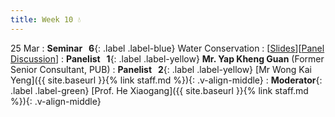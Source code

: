 ```yaml
---
title: Week 10 💧
---
```


25 Mar
: **Seminar &nbsp; 6**{: .label .label-blue} Water Conservation
  : [[Slides]()][[Panel Discussion]()]
: **Panelist &nbsp; 1**{: .label .label-yellow} **Mr. Yap Kheng Guan** (Former Senior Consultant, PUB)
: **Panelist &nbsp; 2**{: .label .label-yellow} [Mr Wong Kai Yeng]({{ site.baseurl }}{% link staff.md %}){: .v-align-middle}
: **Moderator**{: .label .label-green} [Prof. He Xiaogang]({{ site.baseurl }}{% link staff.md %}){: .v-align-middle}
